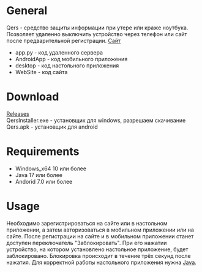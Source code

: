 # General

Qers - средство защиты информации при утере или краже ноутбука. Позволяет удаленно выключить устройство через телефон или сайт после предварительной регистрации. [Сайт](http://62.217.176.242:8000/)
* app.py -  код удаленного сервера
* AndroidApp - код мобильного приложения
* desktop - код настольного приложения
* WebSite - код сайта


# Download 
   [Releases](https://github.com/RansomDark/Qers/releases)  
   QersInstaller.exe - установщик для windows, разрешаем скачивание  
   Qers.apk - установщик для android  

# Requirements
  
* Windows_x64 10 или более
* Java 17 или более
* Andorid 7.0 или более

# Usage

Необходимо зарегистрироваться на сайте или в настольном приложении, а затем авторизоваться в мобильном приложении или на сайте. После регистрации на сайте и в мобильном приложении станет доступен переключатель "Заблокировать". При его нажатии устройство, на котором установлено настольное приложение, будет заблокировано. Блокировка происходит в течение трёх секунд после нажатия. Для корректной работы настольного приложения нужна [Java](https://www.oracle.com/java/technologies/downloads/#jdk24-windows:~:text=x64%20Installer,(sha256)).
